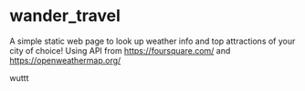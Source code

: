 # wander_travel
A simple static web page to look up weather info and top attractions of your city of choice!
Using API from https://foursquare.com/ and https://openweathermap.org/ 

wuttt 